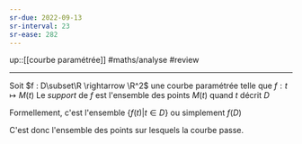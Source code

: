 ```yaml
---
sr-due: 2022-09-13
sr-interval: 23
sr-ease: 282
---
```


up::[[courbe paramétrée]]
#maths/analyse #review 

----

Soit $f : D\subset\R \rightarrow \R^2$ une courbe paramétrée telle que $f: t\mapsto M(t)$
Le _support_ de $f$ est l'ensemble des points $M(t)$ quand $t$ décrit $D$

Formellement, c'est l'ensemble $\{f(t) | t\in D\}$ ou simplement $f(D)$

C'est donc l'ensemble des points sur lesquels la courbe passe.
